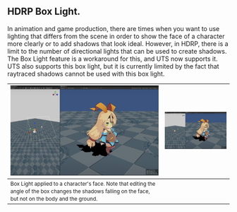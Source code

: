 <a id="BoxLight"></a>
## HDRP Box Light.

In animation and game production, there are times when you want to use lighting that differs from the scene in order to show the face of a character more clearly or to add shadows that look ideal. However, in HDRP, there is a limit to the number of directional lights that can be used to create shadows. The Box Light feature is a workaround for this, and UTS now supports it. UTS also supports this box light, but it is currently limited by the fact that raytraced shadows cannot be used with this box light.

|<img width = "400" src="images/BoxLight0.png">|<img width = "400" src="images/BoxLight1.png">|
|---|---|
|<small>Box Light applied to a character's face. Note that editing the angle of the box changes the shadows falling on the face, but not on the body and the ground.</small>|
